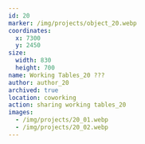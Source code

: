 ```yaml
---
id: 20
marker: /img/projects/object_20.webp
coordinates:
  x: 7300
  y: 2450
size:
  width: 830
  height: 700
name: Working Tables_20 ???
author: author_20
archived: true
location: coworking
action: sharing working tables_20
images:
  - /img/projects/20_01.webp
  - /img/projects/20_02.webp
---
```

